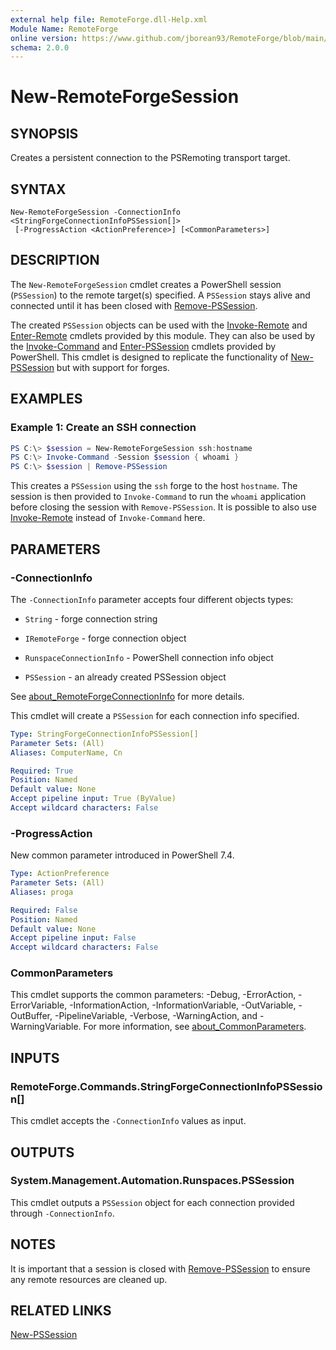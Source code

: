 ```yaml
---
external help file: RemoteForge.dll-Help.xml
Module Name: RemoteForge
online version: https://www.github.com/jborean93/RemoteForge/blob/main/docs/en-US/New-RemoteForgeSession.md
schema: 2.0.0
---
```


# New-RemoteForgeSession

## SYNOPSIS
Creates a persistent connection to the PSRemoting transport target.

## SYNTAX

```
New-RemoteForgeSession -ConnectionInfo <StringForgeConnectionInfoPSSession[]>
 [-ProgressAction <ActionPreference>] [<CommonParameters>]
```

## DESCRIPTION
The `New-RemoteForgeSession` cmdlet creates a PowerShell session (`PSSession`) to the remote target(s) specified.
A `PSSession` stays alive and connected until it has been closed with [Remove-PSSession](https://learn.microsoft.com/en-us/powershell/module/microsoft.powershell.core/remove-pssession).

The created `PSSession` objects can be used with the [Invoke-Remote](./Invoke-Remote.md) and [Enter-Remote](./Enter-Remote.md) cmdlets provided by this module.
They can also be used by the [Invoke-Command](https://learn.microsoft.com/en-us/powershell/module/microsoft.powershell.core/invoke-command) and [Enter-PSSession](https://learn.microsoft.com/en-us/powershell/module/microsoft.powershell.core/enter-pssession) cmdlets provided by PowerShell.
This cmdlet is designed to replicate the functionality of [New-PSSession](https://learn.microsoft.com/en-us/powershell/module/microsoft.powershell.core/new-pssession) but with support for forges.

## EXAMPLES

### Example 1: Create an SSH connection
```powershell
PS C:\> $session = New-RemoteForgeSession ssh:hostname
PS C:\> Invoke-Command -Session $session { whoami }
PS C:\> $session | Remove-PSSession
```

This creates a `PSSession` using the `ssh` forge to the host `hostname`.
The session is then provided to `Invoke-Command` to run the `whoami` application before closing the session with `Remove-PSSession`.
It is possible to also use [Invoke-Remote](./Invoke-Remote.md) instead of `Invoke-Command` here.

## PARAMETERS

### -ConnectionInfo
The `-ConnectionInfo` parameter accepts four different objects types:

+ `String` - forge connection string

+ `IRemoteForge` - forge connection object

+ `RunspaceConnectionInfo` - PowerShell connection info object

+ `PSSession` - an already created PSSession object

See [about_RemoteForgeConnectionInfo](./about_RemoteForgeConnectionInfo.md) for more details.

This cmdlet will create a `PSSession` for each connection info specified.

```yaml
Type: StringForgeConnectionInfoPSSession[]
Parameter Sets: (All)
Aliases: ComputerName, Cn

Required: True
Position: Named
Default value: None
Accept pipeline input: True (ByValue)
Accept wildcard characters: False
```

### -ProgressAction
New common parameter introduced in PowerShell 7.4.

```yaml
Type: ActionPreference
Parameter Sets: (All)
Aliases: proga

Required: False
Position: Named
Default value: None
Accept pipeline input: False
Accept wildcard characters: False
```

### CommonParameters
This cmdlet supports the common parameters: -Debug, -ErrorAction, -ErrorVariable, -InformationAction, -InformationVariable, -OutVariable, -OutBuffer, -PipelineVariable, -Verbose, -WarningAction, and -WarningVariable. For more information, see [about_CommonParameters](http://go.microsoft.com/fwlink/?LinkID=113216).

## INPUTS

### RemoteForge.Commands.StringForgeConnectionInfoPSSession[]
This cmdlet accepts the `-ConnectionInfo` values as input.

## OUTPUTS

### System.Management.Automation.Runspaces.PSSession
This cmdlet outputs a `PSSession` object for each connection provided through `-ConnectionInfo`.

## NOTES
It is important that a session is closed with [Remove-PSSession](https://learn.microsoft.com/en-us/powershell/module/microsoft.powershell.core/remove-pssession) to ensure any remote resources are cleaned up.

## RELATED LINKS

[New-PSSession](https://learn.microsoft.com/en-us/powershell/module/microsoft.powershell.core/new-pssession)

